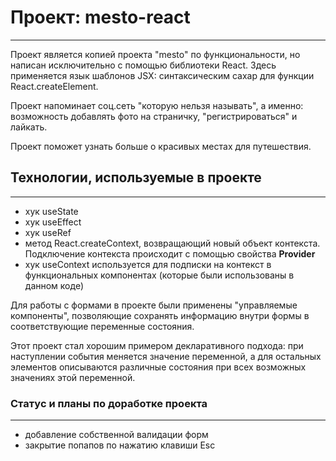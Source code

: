 # Проект: mesto-react
------  
Проект является копией проекта "mesto" по функциональности, но написан исключительно с помощью библиотеки React. 
Здесь применяется язык шаблонов JSX: синтаксическим сахар для функции React.createElement.

Проект напоминает соц.сеть "которую нельзя называть", а именно: возможность добавлять фото на страничку, "регистрироваться" и лайкать.
     
Проект поможет узнать больше о красивых местах для путешествия.  

## Технологии, используемые в проекте  
------  

* хук useState
* хук useEffect
* хук useRef
* метод React.createContext, возвращающий новый объект контекста. Подключение контекста происходит с помощью свойства <b>Provider</b>
* хук useContext используется для подписки на контекст в функциональных компонентах (которые были использованы в данном коде)

Для работы с формами в проекте были применены "управляемые компоненты", позволяющие сохранять информацию внутри формы в соответствующие переменные состояния.

Этот проект стал хорошим примером декларативного подхода: при наступлении события меняется значение переменной, а для остальных элементов описываются различные состояния при всех возможных значениях этой переменной.

### Статус и планы по доработке проекта
------

* добавление собственной валидации форм
* закрытие попапов по нажатию клавиши Esc
